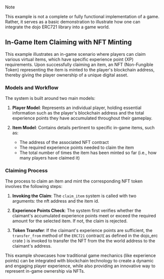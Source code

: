> [!NOTE] 
> This example is not a complete or fully functional implementation of a game. Rather, it serves as a basic demonstration to illustrate how one can integrate the dojo ERC721 library into a game world.

## In-Game Item Claiming with NFT Minting
This example illustrates an in-game scenario where players can claim various virtual items, which have specific experience point (XP) requirements. Upon successfully claiming an item, an NFT (Non-Fungible Token) representing the item is minted to the player's blockchain address, thereby giving the player ownership of a unique digital asset.

### Models and Workflow
The system is built around two main models:

1. **Player Model**: Represents an individual player, holding essential information such as the player's blockchain address and the total experience points they have accumulated throughout their gameplay. 

2. **Item Model**: Contains details pertinent to specific in-game items, such as:
   - The address of the associated NFT contract
   - The required experience points needed to claim the item
   - The total number of times the item has been minted so far (i.e., how many players have claimed it)

### Claiming Process
The process to claim an item and mint the corresponding NFT token involves the following steps:

1. **Invoking the Claim**: The `claim_item` system is called with two arguments: the nft address and the item id.

2. **Experience Points Check**: The system first verifies whether the claimant's accumulated experience points meet or exceed the required amount for the selected item. If not, the claim is rejected.

3. **Token Transfer**: If the claimant's experience points are sufficient, the `transfer_from` method of the `ERC721` contract( as defined in the dojo_erc crate ) is invoked to transfer the NFT from the the world address to the claimant's address.

This example showcases how traditional game mechanics (like experience points) can be integrated with blockchain technology to create a dynamic and engaging player experience, while also providing an innovative way to represent in-game ownership via NFTs.